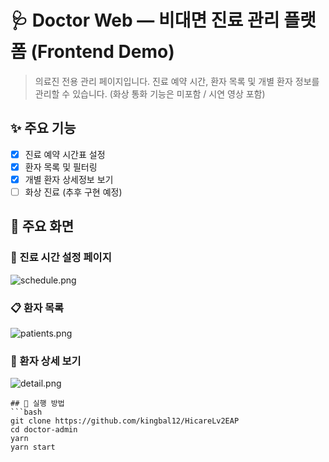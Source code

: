 # 🩺 Doctor Web — 비대면 진료 관리 플랫폼 (Frontend Demo)

> 의료진 전용 관리 페이지입니다. 진료 예약 시간, 환자 목록 및 개별 환자 정보를 관리할 수 있습니다.
> (화상 통화 기능은 미포함 / 시연 영상 포함)

## ✨ 주요 기능
- [x] 진료 예약 시간표 설정
- [x] 환자 목록 및 필터링
- [x] 개별 환자 상세정보 보기
- [ ] 화상 진료 (추후 구현 예정)

## 📸 주요 화면

### 📅 진료 시간 설정 페이지
![schedule.png]([https://github.com/kingbal12/HicareLv2EAP/issues/1#issue-3302458713])

### 📋 환자 목록
![patients.png](./screenshots/patients.png)

### 👤 환자 상세 보기
![detail.png](./screenshots/detail.png)

```plaintext
## 🚀 실행 방법
```bash
git clone https://github.com/kingbal12/HicareLv2EAP
cd doctor-admin
yarn
yarn start
